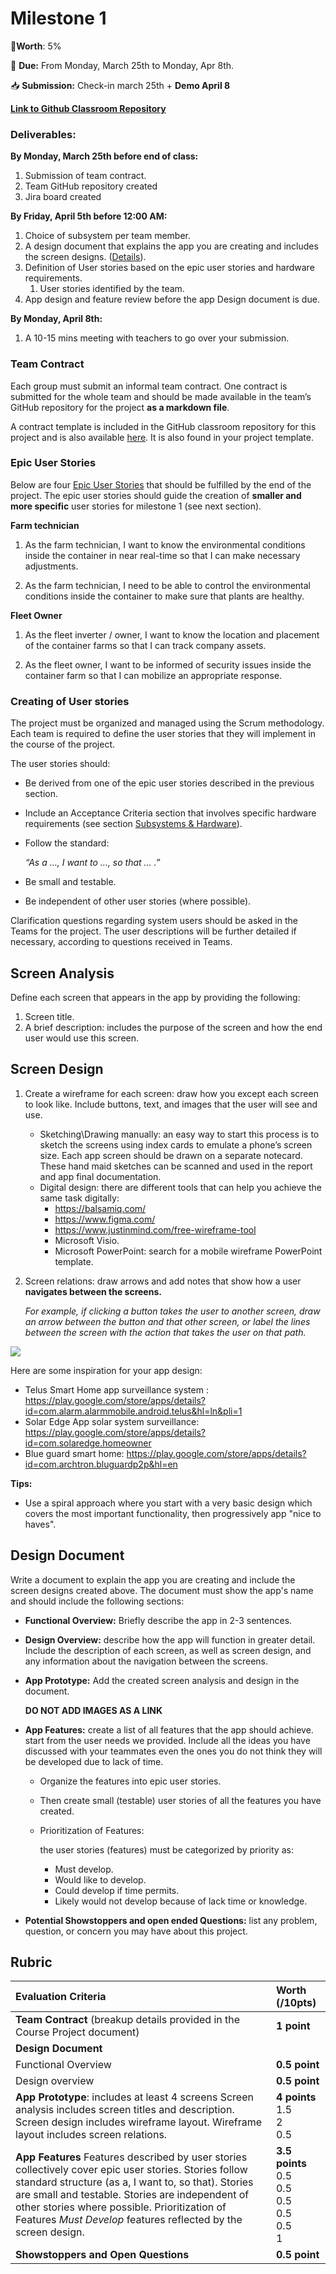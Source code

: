 # Milestone 1

📝**Worth**: 5%

📅 **Due:** From Monday, March 25th to Monday, Apr 8th.

📥 **Submission:** Check-in march 25th + **Demo April 8**

[**Link to Github Classroom Repository**](https://classroom.github.com/a/ZKGepmmw)

### Deliverables:

**By Monday, March 25th before end of class:**

1. Submission of team contract.
2. Team GitHub repository created
3. Jira board created

**By Friday, April 5th before 12:00 AM:**

1. Choice of subsystem per team member.
2. A design document that explains the app you are creating and includes the screen designs. ([Details](https://arefmourtada.github.io/ADIII-W23/#/Project/Project_Milestone1)).
3. Definition of User stories based on the epic user stories and hardware requirements.
   1. User stories identified by the team.
4. App design and feature review before the app Design document is due.

**By Monday, April 8th:**

1. A 10-15 mins meeting with teachers to go over your submission.

### Team Contract

Each group must submit an informal team contract. One contract is submitted for the whole team and should be made available in the team’s GitHub repository for the project **as a markdown file**.

A contract template is included in the GitHub classroom repository for this project and is also available [here](./TeamContractTemplate). It is also found in your project template. 

### Epic User Stories

Below are four [Epic User Stories](https://www.atlassian.com/agile/project-management/epics#:~:text=What%20is%20an%20agile%20epic,over%20a%20set%20of%20sprints.) that should be fulfilled by the end of the project. The epic user stories should guide the creation of **smaller and more specific** user stories for milestone 1 (see next section).

**Farm technician**

1. As the farm technician, I want to know the environmental conditions inside the container in near real-time so that I can make necessary adjustments.

1. As the farm technician, I need to be able to control the environmental conditions inside the container to make sure that plants are healthy.

**Fleet Owner**

1. As the fleet inverter / owner, I want to know the location and placement of the container farms so that I can track company assets.

1. As the fleet owner, I want to be informed of security issues inside the container farm so that I can mobilize an appropriate response.

### Creating of User stories

The project must be organized and managed using the Scrum methodology. Each team is required to define the user stories that they will implement in the course of the project.

The user stories should:

- Be derived from one of the epic user stories described in the previous section.

- Include an Acceptance Criteria section that involves specific hardware requirements (see section [Subsystems & Hardware](https://docs.google.com/document/d/1j5LqHZBLBl-dD95ZVhYK9nrCBShQKbginOflveHvrwM/edit?usp=sharing)).

- Follow the standard:

  *“As a …, I want to …, so that … .”*

- Be small and testable.

- Be independent of other user stories (where possible).

Clarification questions regarding system users should be asked in the Teams for the project. The user descriptions will be further detailed if necessary, according to questions received in Teams.

## Screen Analysis

Define each screen that appears in the app by providing the following:

1. Screen title.
2. A brief description: includes the purpose of the screen and how the end user would use this screen.

## Screen Design 

1. Create a wireframe for each screen: draw how you except each screen to look like. Include buttons, text, and images that the user will see and use.

   - Sketching\Drawing manually: an easy way to start this process is to sketch the screens using index cards to emulate a phone’s screen size. Each app screen should be drawn on a separate notecard. These hand maid sketches can be scanned and used in the report and app final documentation.
   - Digital design: there are different tools that can help you achieve the same task digitally:
     - https://balsamiq.com/
     - https://www.figma.com/
     - https://www.justinmind.com/free-wireframe-tool
     - Microsoft Visio.
     - Microsoft PowerPoint: search for a mobile wireframe PowerPoint template.

2. Screen relations: draw arrows and add notes that show how a user **navigates between the screens.** 

   *For example, if clicking a button takes the user to another screen, draw an arrow between the button and that other screen, or label the lines between the screen with the action that takes the user on that path.*

<img src="../images/project_images/wireframe_web_mobile.png" />

Here are some inspiration for your app design:

- Telus Smart Home app surveillance system : https://play.google.com/store/apps/details?id=com.alarm.alarmmobile.android.telus&hl=ln&pli=1
- Solar Edge  App solar system surveillance: https://play.google.com/store/apps/details?id=com.solaredge.homeowner
- Blue guard smart home: https://play.google.com/store/apps/details?id=com.archtron.bluguardp2p&hl=en

**Tips:** 

- Use a spiral approach where you start with a very basic design which covers the most important functionality, then progressively app "nice to haves". 



## Design Document 

Write a document to explain the app you are creating and include the screen designs created above. The document must show the app's name and should include the following sections:

- **Functional Overview:** Briefly describe the app in 2-3 sentences.

- **Design Overview:** describe how the app will function in greater detail. Include the description of each screen, as well as screen design, and any information about the navigation between the screens.

- **App Prototype:** Add the created screen analysis and design in the document.

  **DO NOT ADD IMAGES AS A LINK**

- **App Features:** create a list of all features that the app should achieve. start from the user needs we provided. Include all the ideas you have discussed with your teammates even the ones you do not think they will be developed due to lack of time.

  - Organize the features into epic user stories.

  - Then create small (testable) user stories of all the features you have created.

  - Prioritization of Features:

    the user stories (features) must be categorized by priority as:

    - Must develop.
    - Would like to develop.
    - Could develop if time permits.
    - Likely would not develop because of lack time or knowledge.

- **Potential Showstoppers and open ended Questions:** list any problem, question, or concern you may have about this project.



## Rubric

| Evaluation Criteria                                          | Worth (/10pts)                                               |
| :----------------------------------------------------------- | :----------------------------------------------------------- |
| **Team Contract** (breakup details provided in the Course Project document) | **1 point**                                                  |
| **Design Document**                                          |                                                              |
| Functional Overview                                          | **0.5 point**                                                |
| Design overview                                              | **0.5 point**                                                |
| **App Prototype**: includes at least 4 screens Screen analysis includes screen titles and description. Screen design includes wireframe layout. Wireframe layout includes screen relations. | **4 points** <br>1.5 <br>2 <br>0.5                           |
| **App Features** Features described by user stories collectively cover epic user stories.       Stories follow standard structure (as a, I want to, so that). Stories are small and testable. Stories are independent of other stories where possible. Prioritization of Features *Must Develop* features reflected by the screen design. | **3.5 points** <br/>0.5 <br/>0.5 <br/>0.5 <br/>0.5 <br/>0.5 <br/>1 |
| **Showstoppers and Open Questions**                          | **0.5 point**                                                |